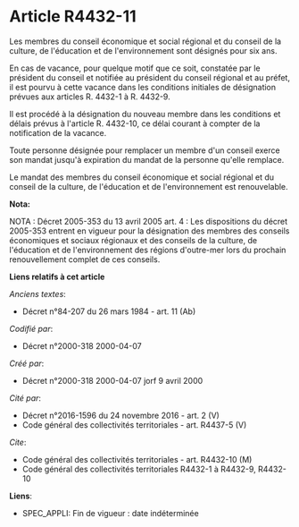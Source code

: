 # Article R4432-11

Les membres du conseil économique et social régional et du conseil de la culture, de l'éducation et de l'environnement sont
désignés pour six ans.

En cas de vacance, pour quelque motif que ce soit, constatée par le président du conseil et notifiée au président du conseil
régional et au préfet, il est pourvu à cette vacance dans les conditions initiales de désignation prévues aux articles R.
4432-1 à R. 4432-9.

Il est procédé à la désignation du nouveau membre dans les conditions et délais prévus à l'article R. 4432-10, ce délai
courant à compter de la notification de la vacance.

Toute personne désignée pour remplacer un membre d'un conseil exerce son mandat jusqu'à expiration du mandat de la personne
qu'elle remplace.

Le mandat des membres du conseil économique et social régional et du conseil de la culture, de l'éducation et de
l'environnement est renouvelable.

**Nota:**

NOTA : Décret 2005-353 du 13 avril 2005 art. 4 : Les dispositions du décret 2005-353 entrent en vigueur pour la désignation
des membres des conseils économiques et sociaux régionaux et des conseils de la culture, de l'éducation et de l'environnement
des régions d'outre-mer lors du prochain renouvellement complet de ces conseils.

**Liens relatifs à cet article**

_Anciens textes_:

  - Décret n°84-207 du 26 mars 1984 - art. 11 (Ab)

_Codifié par_:

  - Décret n°2000-318 2000-04-07

_Créé par_:

  - Décret n°2000-318 2000-04-07 jorf 9 avril 2000

_Cité par_:

  - Décret n°2016-1596 du 24 novembre 2016 - art. 2 (V)
  - Code général des collectivités territoriales - art. R4437-5 (V)

_Cite_:

  - Code général des collectivités territoriales - art. R4432-10 (M)
  - Code général des collectivités territoriales R4432-1 à R4432-9, R4432-10

**Liens**:

  - SPEC_APPLI: Fin de vigueur : date indéterminée
